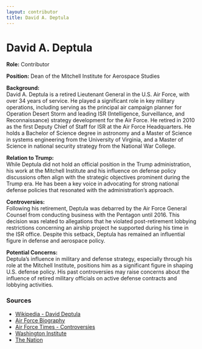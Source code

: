 ```yaml
---
layout: contributor
title: David A. Deptula
---
```


# David A. Deptula

**Role:** Contributor

**Position:** Dean of the Mitchell Institute for Aerospace Studies

**Background:**  
David A. Deptula is a retired Lieutenant General in the U.S. Air Force, with over 34 years of service. He played a significant role in key military operations, including serving as the principal air campaign planner for Operation Desert Storm and leading ISR (Intelligence, Surveillance, and Reconnaissance) strategy development for the Air Force. He retired in 2010 as the first Deputy Chief of Staff for ISR at the Air Force Headquarters. He holds a Bachelor of Science degree in astronomy and a Master of Science in systems engineering from the University of Virginia, and a Master of Science in national security strategy from the National War College.

**Relation to Trump:**  
While Deptula did not hold an official position in the Trump administration, his work at the Mitchell Institute and his influence on defense policy discussions often align with the strategic objectives prominent during the Trump era. He has been a key voice in advocating for strong national defense policies that resonated with the administration’s approach.

**Controversies:**  
Following his retirement, Deptula was debarred by the Air Force General Counsel from conducting business with the Pentagon until 2016. This decision was related to allegations that he violated post-retirement lobbying restrictions concerning an airship project he supported during his time in the ISR office. Despite this setback, Deptula has remained an influential figure in defense and aerospace policy.

**Potential Concerns:**  
Deptula’s influence in military and defense strategy, especially through his role at the Mitchell Institute, positions him as a significant figure in shaping U.S. defense policy. His past controversies may raise concerns about the influence of retired military officials on active defense contracts and lobbying activities.

### Sources
- [Wikipedia - David Deptula](https://en.wikipedia.org/wiki/David_Deptula)
- [Air Force Biography](https://www.af.mil/About-Us/Biographies/Display/Article/104634/lieutenant-general-david-a-deptula/)
- [Air Force Times - Controversies](https://www.airforcetimes.com/news/pentagon-congress/2014/11/14/former-air-force-general-debarred-by-general-counsel/)
- [Washington Institute](https://www.washingtoninstitute.org/experts/david-deptula)
- [The Nation](https://www.thenation.com/article/politics/trump-pentagon-tata-racism/)
